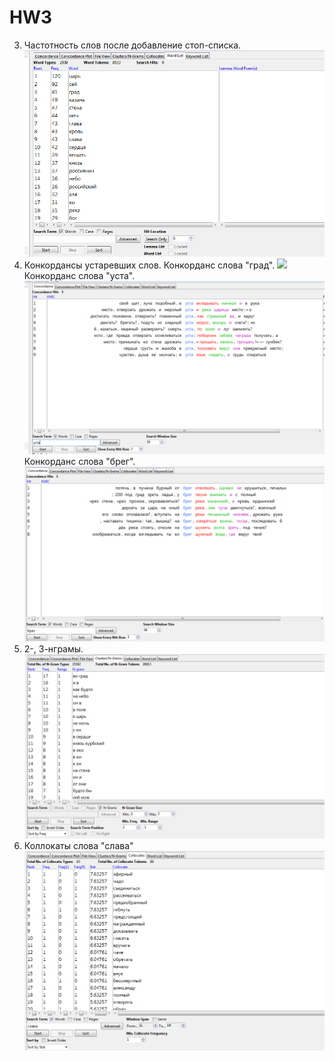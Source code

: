 # HW3

3) Частотность слов после добавление стоп-списка.
![](Freq.png) 
4) Конкордансы устаревших слов.
Конкорданс слова "град".
![](Сoncord1.png)
Конкорданс слова "уста".
![](Concord2.png)
Конкорданс слова "брег".
![](Concord3.png)
5) 2-, 3-нграмы.
![](Ngrams.png)
6) Коллокаты слова "слава"
![](Collocates.png)

